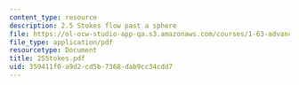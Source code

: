 ```yaml
---
content_type: resource
description: 2.5 Stokes flow past a sphere
file: https://ol-ocw-studio-app-qa.s3.amazonaws.com/courses/1-63-advanced-fluid-dynamics-of-the-environment-fall-2002/359411f0a9d2cd5b7368dab9cc34cdd7_25Stokes.pdf
file_type: application/pdf
resourcetype: Document
title: 25Stokes.pdf
uid: 359411f0-a9d2-cd5b-7368-dab9cc34cdd7
---
```

